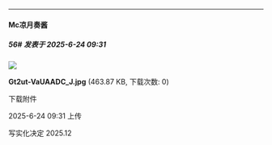 ﻿
*****

####  Mc凉月奏酱  
##### 56#       发表于 2025-6-24 09:31

<img src="https://img.stage1st.com/forum/202506/24/093137h0uf0e3hb6pg1fe3.jpg" referrerpolicy="no-referrer">

<strong>Gt2ut-VaUAADC_J.jpg</strong> (463.87 KB, 下载次数: 0)

下载附件

2025-6-24 09:31 上传

写实化决定 2025.12


